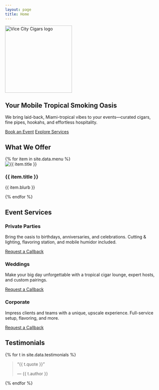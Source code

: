 ```yaml
---
layout: page
title: Home
---
```


<section class="hero">
  <img src="{{ '/assets/img/logo.png' | relative_url }}" alt="Vice City Cigars logo" class="hero-logo" loading="eager" width="220" height="auto">
  <h1>Your Mobile Tropical Smoking Oasis</h1>
  <p class="hero-body">We bring laid-back, Miami-tropical vibes to your events—curated cigars, fine pipes, hookahs, and effortless hospitality.</p>
  <div class="hero-cta">
    <a href="{{ '/contact' | relative_url }}" class="btn btn-primary">Book an Event</a>
    <a href="{{ '/services' | relative_url }}" class="btn btn-secondary">Explore Services</a>
  </div>
</section>

<section class="offerings">
  <h2>What We Offer</h2>
  <div class="offerings-grid">
    {% for item in site.data.menu %}
    <div class="offering-card">
      <img src="{{ item.img | relative_url }}" alt="{{ item.title }}" loading="lazy">
      <h3>{{ item.title }}</h3>
      <p>{{ item.blurb }}</p>
    </div>
    {% endfor %}
  </div>
</section>

<section class="events">
  <h2>Event Services</h2>
  <div class="event-cards">
    <div class="event-card">
      <h3>Private Parties</h3>
      <p>Bring the oasis to birthdays, anniversaries, and celebrations. Cutting & lighting, flavoring station, and mobile humidor included.</p>
      <a href="/contact" class="btn btn-secondary">Request a Callback</a>
    </div>
    <div class="event-card">
      <h3>Weddings</h3>
      <p>Make your big day unforgettable with a tropical cigar lounge, expert hosts, and custom pairings.</p>
      <a href="/contact" class="btn btn-secondary">Request a Callback</a>
    </div>
    <div class="event-card">
      <h3>Corporate</h3>
      <p>Impress clients and teams with a unique, upscale experience. Full-service setup, flavoring, and more.</p>
      <a href="/contact" class="btn btn-secondary">Request a Callback</a>
    </div>
  </div>
</section>

<section class="testimonials">
  <h2>Testimonials</h2>
  <div class="testimonial-list">
    {% for t in site.data.testimonials %}
    <blockquote class="testimonial">
      <p>“{{ t.quote }}”</p>
      <footer>— {{ t.author }}</footer>
    </blockquote>
    {% endfor %}
  </div>
</section>
